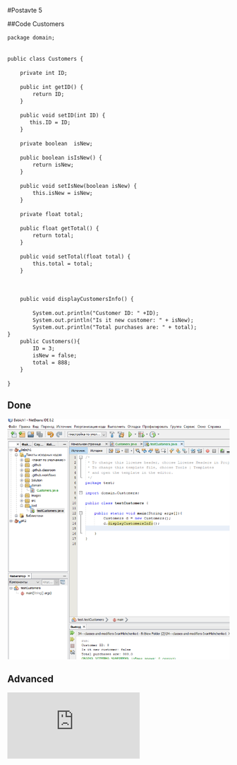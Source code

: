 #Postavte 5

##Code Customers
```
package domain;


public class Customers {

    private int ID;

    public int getID() {
        return ID;
    }

    public void setID(int ID) {
       this.ID = ID;
    }
    
    private boolean  isNew;  
    
    public boolean isIsNew() {
        return isNew;
    }

    public void setIsNew(boolean isNew) {
        this.isNew = isNew;
    }

    private float total;
    
    public float getTotal() {
        return total;
    }

    public void setTotal(float total) {
        this.total = total;
    }
      
   
    
    public void displayCustomersInfo() {
    
        System.out.println("Customer ID: " +ID);
        System.out.println("Is it new customer: " + isNew);
        System.out.println("Total purchases are: " + total);
}
    public Customers(){
        ID = 3;
        isNew = false;
        total = 888;
    }
    
}
```
## Done
![](https://github.com/ppc-ntu-khpi/34---classes-and-modifiers-IvanMishchenko1/blob/main/Solution/done.png)

## Advanced
![](https://github.com/ppc-ntu-khpi/34---classes-and-modifiers-IvanMishchenko1/blob/main/images/placeholder.txt)
